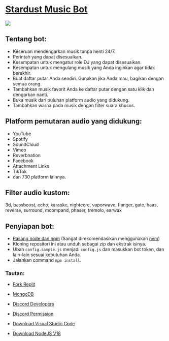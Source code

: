 # [Stardust Music Bot](https://discord.com/api/oauth2/authorize?client_id=817408723571179550&permissions=8&scope=bot%20applications.commands)

![](https://cdn.discordapp.com/avatars/817408723571179550/60b1c33abe9ebdd915b2b8fc1234d367.webp?size=1024)

## Tentang bot:

-   Keseruan mendengarkan musik tanpa henti 24/7.
-   Perintah yang dapat disesuaikan.
-   Kesempatan untuk mengatur role DJ yang dapat disesuaikan.
-   Kesempatan untuk mengulang musik yang Anda inginkan agar tidak berakhir.
-   Buat daftar putar Anda sendiri. Gunakan jika Anda mau, bagikan dengan semua orang.
-   Tambahkan musik favorit Anda ke daftar putar dengan satu klik dan dengarkan nanti.
-   Buka musik dari puluhan platform audio yang didukung.
-   Tambahkan warna pada musik dengan filter suara khusus.

## Platform pemutaran audio yang didukung:

-   YouTube
-   Spotify
-   SoundCloud
-   Vimeo
-   Reverbnation
-   Facebook
-   Attachment Links
-   TikTok
-   dan 730 platform lainnya.

## Filter audio kustom:

3d, bassboost, echo, karaoke, nightcore, vaporwave, flanger, gate, haas, reverse, surround, mcompand, phaser, tremolo, earwax

## Penyiapan bot:

-   [Pasang node dan npm](https://docs.npmjs.com/downloading-and-installing-node-js-and-npm#using-a-node-version-manager-to-install-nodejs-and-npm) (Sangat direkomendasikan menggunakan [nvm](https://github.com/coreybutler/nvm-windows))
-   Kloning repositori ini atau unduh sebagai zip dan ekstrak isinya.
-   Ubah `config.sample.js` menjadi `config.js` dan masukkan bot token, dan lain-lain sesuai kebutuhan Anda.
-   Jalankan command `npm install`.

### Tautan:

-   [Fork Replit](https://replit.com/)

-   [MongoDB](https://mongodb.com)

-   [Discord Developers](https://discord.dev)

-   [Discord Permission](https://bit.ly/3L4RZpi)

-   [Download Visual Studio Code](https://code.visualstudio.com/download)

-   [Download NodeJS V18](https://nodejs.org/)
